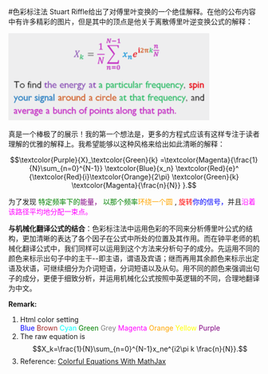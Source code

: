<script type="text/x-mathjax-config">
  MathJax.Hub.Config({ TeX: { extensions: ["color.js"] }});
</script>

<script type="text/javascript" src="http://cdn.mathjax.org/mathjax/latest/MathJax.js?config=TeX-AMS-MML_HTMLorMML"></script>

#色彩标注法
Stuart Riffle给出了对傅里叶变换的一个绝佳解释。在他的公布内容中有许多精彩的图片，但是其中的顶点是他关于离散傅里叶逆变换公式的解释：

![Mou icon](figure1.png)

真是一个棒极了的展示！我的第一个想法是，更多的方程式应该有这样专注于读者理解的优雅的解释上。我希望能够以这种风格来给出如此清晰的解释：

$$\textcolor{Purple}{X}_\textcolor{Green}{k}
=\textcolor{Magenta}{\frac{1}{N}\sum_{n=0}^{N-1}}
\textcolor{Blue}{x_n}
\textcolor{Red}{e}^
{\textcolor{Red}{i}\textcolor{Orange}{2\pi} 
\textcolor{Green}{k}
\textcolor{Magenta}{\frac{n}{N}}
}.$$

为了发现</font> <font color=Green>特定频率下的</font><font color=Purple>能量，</font> <font color=Green>以那个频率</font><font color=Orange>环绕一个圆</font> , <font color=Red>旋转</font><font color=Blue>你的信号，</font>并且<font color=Magenta>沿着该路径平均地分配一束点。</font>

**与机械化翻译公式的结合**：色彩标注法中运用色彩的不同来分析傅里叶公式的结构，更加清晰的表达了各个因子在公式中所处的位置及其作用。而在钟平老师的机械化翻译公式中，我们同样可以运用到这个方法来分析句子的成分。先运用不同的颜色来标示出句子中的主干--即主语，谓语及宾语；继而再用其余颜色来标示出定语及状语，可继续细分为介词短语，分词短语以及从句。用不同的颜色来强调出句子的成分，更便于细致分析，并运用机械化公式按照中英逻辑的不同，合理地翻译为中文。

**Remark:**

1. Html color setting  
		<font color=Blue>Blue</font> 
		 <font color=Brown>Brown</font> 
		 <font color=Cyan>Cyan</font> 
		 <font color=Green>Green</font> 
		 <font color=Grey>Grey</font> 
		 <font color=Magenta>Magenta</font> 
		 <font color=Orange>Orange</font> 
		 <font color=Yellow>Yellow</font> 
		 <font color=Purple>Purple</font> 
2. The raw equation is $$X_k=\frac{1}{N}\sum_{n=0}^{N-1}x_ne^{i2\pi k \frac{n}{N}}.$$
3. Reference: [Colorful Equations With MathJax](http://adereth.github.io/blog/2013/11/29/colorful-equations/)